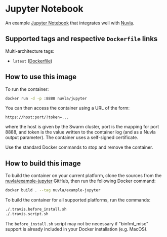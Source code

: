 # Jupyter Notebook

An example [Jupyter Notebook](https://jupyter.org/) that integrates
well with [Nuvla](https://docs.nuvla.io/).

## Supported tags and respective `Dockerfile` links

Multi-architecture tags: 

 - `latest` ([Dockerfile](https://github.com/nuvla/example-jupyter/blob/master/Dockerfile))

## How to use this image

To run the container:

```sh
docker run -d -p :8888 nuvla/jupyter
```

You can then access the container using a URL of the form:

```
https://host:port/?token=...
```

where the host is given by the Swarm cluster, port is the mapping for
port 8888, and token is the value written to the container log (and as
a Nuvla output parameter). The container uses a self-signed
certificate.

Use the standard Docker commands to stop and remove the container.

## How to build this image

To build the container on your current platform, clone the sources
from the
[nuvla/example-jupyter](https://github.com/nuvla/example-jupyter)
GitHub, then run the following Docker command:

```sh
docker build . --tag nuvla/example-jupyter
```

To build the container for all supported platforms, run the commands:

```sh
./.travis.before_install.sh
./.travis.script.sh
```

The `before_install.sh` script may not be necessary if "binfmt_misc"
support is already included in your Docker installation (e.g. MacOS).

